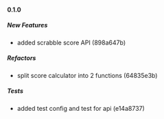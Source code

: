 #### 0.1.0

##### New Features

- added scrabble score API (898a647b)

##### Refactors

- split score calculator into 2 functions (64835e3b)

##### Tests

- added test config and test for api (e14a8737)
